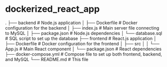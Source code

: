 # dockerized_react_app
.
├── backend               # Node.js application
│   ├── Dockerfile        # Docker configuration for the backend
│   ├── index.js          # Main server file connecting to MySQL
│   ├── package.json      # Node.js dependencies
│   └── database.sql      # SQL script to set up the database
├── frontend              # React.js application
│   ├── Dockerfile        # Docker configuration for the frontend
│   ├── src
│   │   └── App.js        # Main React component
│   └── package.json      # React dependencies
├── docker-compose.yml    # Compose file to set up both frontend, backend, and MySQL
└── README.md             # This file
